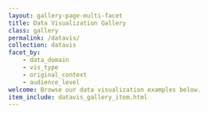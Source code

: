 ```yaml
---
layout: gallery-page-multi-facet
title: Data Visualization Gallery
class: gallery
permalink: /datavis/
collection: datavis
facet_by:
    - data_domain
    - vis_type
    - original_context
    - audience_level
welcome: Browse our data visualization examples below.
item_include: datavis_gallery_item.html
---
```

